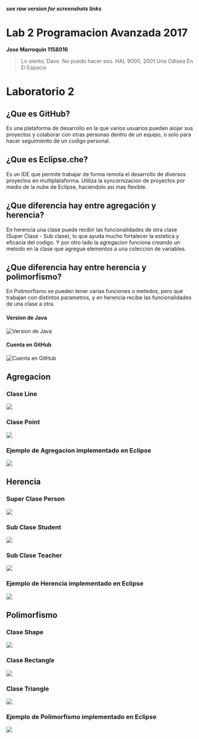 ***see raw version for screenshots links***
# Lab 2  Programacion Avanzada 2017

**Jose Marroquin 1158016**
>Lo siento, Dave. No puedo hacer eso. 
HAL 9000,  2001 Una Odisea En El Espacio 
# Laboratorio 2

## ¿Que es GitHub?
Es una plataforma de desarrollo en la que varios usuarios pueden alojar sus proyectos y colaborar con otras personas dentro de un equipo, o solo para hacer seguimiento de un codigo personal.
## ¿Que es Eclipse.che?
Es un IDE que permite trabajar de forma remota el desarrollo de diversos proyectos en multiplataforma. Utiliza la syncornizacion de proyectos por medio de la nube de Eclipse, haciendolo asi mas flexible.
## ¿Que diferencia hay entre agregación y herencia?
En herencia una clase puede recibir las funcionalidades de otra clase (Super Clase - Sub clase), lo que ayuda mucho fortalecer la estetica y eficacia del codigo. Y por otro lado la agregacion funciona creando un metodo en la clase que agregue elementos a una coleccion de variables.
## ¿Que diferencia hay entre herencia y polimorfismo?
En Polimorfismo se pueden tener varias funciones o metedos, pero que trabajan con distintos parametros, y en herencia recibe las funcionalidades de una clase a otra.
#### Version de Java
![Version de Java](https://photos-1.dropbox.com/t/2/AADV10zByBif1-_ID8REClyfOHWYu3IZVqQM0l9HSIh9zg/12/697020908/png/32x32/1/_/1/2/Screen%20Shot%202017-08-28%20at%208.48.42%20PM.png/ELDHxN4FGAIgBygH/bX7VcXJa3OUx2-ASZvz63ZFbnPUmwHa72c-APpkHEYU?size=1600x1200&size_mode=3 "Version de Java")
 #### Cuenta en GitHub
![Cuenta en GitHub](https://photos-1.dropbox.com/t/2/AADSsRmkB4CGWwepzE1KFjDgdAnlghza3XBziVZ2KFm6AA/12/697020908/png/32x32/1/_/1/2/Screen%20Shot%202017-08-28%20at%209.00.07%20PM.png/ELDHxN4FGAMgBygH/Lh_gBobPOpwF0RcrebYGTKL_cAsuQog0esyU_PaYpXc?size=1600x1200&size_mode=3 "Cuenta en GitHub")

## Agregacion
### Clase Line 
![](https://photos-4.dropbox.com/t/2/AAC01E4E_XgIzGuMXwFB5uni88584g1zISGaxsmeDx1_8A/12/697020908/png/32x32/1/_/1/2/Screen%20Shot%202017-08-28%20at%208.50.20%20PM.png/ELDHxN4FGAQgBygH/xEWLOreNYe2vPbIdQibbqvYJDrE3LGrDP4uBCp8fsX0?size=1600x1200&size_mode=3)

### Clase Point 
![](https://photos-5.dropbox.com/t/2/AAAE4IGQNS0WdKKey7gWR-zxSfnvVQbC-PzAk3-1xmEusg/12/697020908/png/32x32/1/_/1/2/Screen%20Shot%202017-08-28%20at%208.50.31%20PM.png/ELDHxN4FGAUgBygH/rLwrIyimNndPrqG9FoBI_RKHw7EcqrgjB_NDnH51AGg?size=1600x1200&size_mode=3)
### Ejemplo de Agregacion implementado en Eclipse
![](https://photos-4.dropbox.com/t/2/AABS_lOTKicLYO6SbNbHhFbSQ9wG_BZE4Co_YGwvMZJJZw/12/697020908/png/32x32/1/_/1/2/Screen%20Shot%202017-08-28%20at%2010.42.44%20PM.png/ELDHxN4FGAogBygH/Gm2fwn65oZRp-fmMa_SZy8vZwTr9M2on2b-kSfO9ZgU?size=1600x1200&size_mode=3)
## Herencia
### Super Clase Person
![](https://photos-1.dropbox.com/t/2/AAA2oqbFd_j1F444jBe67cphYxxCDHrMOXwCOLzEGet_aw/12/697020908/png/32x32/1/_/1/2/Screen%20Shot%202017-08-28%20at%2010.41.03%20PM.png/ELDHxN4FGAcgBygH/1W_ag9rw6XKa2K0UNQ8Dh1lVttbDGHkenGf1J-Yp6q0?size=1600x1200&size_mode=3)
### Sub Clase Student
![](https://photos-3.dropbox.com/t/2/AAA4188XdJgSSnKyn0V8g6T0XozUzEtXfigGPO4xDBipRQ/12/697020908/png/32x32/1/_/1/2/Screen%20Shot%202017-08-28%20at%2010.41.17%20PM.png/ELDHxN4FGAggBygH/TfGooeIRNDN3RKZ6XJaK7oM22NxpOr6lzuxBKlo9Hq8?size=1600x1200&size_mode=3)
### Sub Clase Teacher
![](https://photos-4.dropbox.com/t/2/AAD3TEMjswsW28Jyn1fQD9f3bNqoph7n2dB5t-qg6ReXww/12/697020908/png/32x32/1/_/1/2/Screen%20Shot%202017-08-28%20at%2010.42.25%20PM.png/ELDHxN4FGAkgBygH/oKpiOSBtq_XKWfm5uOS5698Erm3EJxoBeS8XstyRb6g?size=1600x1200&size_mode=3)
### Ejemplo de Herencia implementado en Eclipse
![](https://photos-5.dropbox.com/t/2/AAAYKbQobzBR7OxtQGw4BA8BjTh-ef7JrWr4o8eDEPJ7sw/12/697020908/png/32x32/1/_/1/2/Screen%20Shot%202017-08-28%20at%2010.51.32%20PM.png/ELDHxN4FGAsgBygH/rVJiuxQ-X37p4KR260Bo_3ONqFSS0zA6Win41TTtV5s?size=1600x1200&size_mode=3)
## Polimorfismo
### Clase Shape
![](https://photos-5.dropbox.com/t/2/AADFzrZQ27MBEbRgUuueY2eBiHrjyMg_SOj5uQueapCn3w/12/697020908/png/32x32/1/_/1/2/Screen%20Shot%202017-08-28%20at%2011.01.54%20PM.png/ELDHxN4FGBAgBygH/WjwZcypWr16k3lpv53g8_RXkUdjJJAwa4Vygr-9vCBM?size=1600x1200&size_mode=3)
### Clase Rectangle
![](https://photos-6.dropbox.com/t/2/AAAsv158TDF8j-Loh7WUoSZICqUjXbtSrIb_pY-KT85Gvw/12/697020908/png/32x32/1/_/1/2/Screen%20Shot%202017-08-28%20at%2010.56.31%20PM.png/ELDHxN4FGA0gBygH/jMUZZDxArwZKjwSW6y1_znxa1TyfDBoexnINA41Ra0I?size=1600x1200&size_mode=3)
### Clase Triangle
![](https://photos-5.dropbox.com/t/2/AAATIUi1Kzqc40zxvqLys-K8vFoFaAmx9I0dJDjPUq3S5w/12/697020908/png/32x32/1/_/1/2/Screen%20Shot%202017-08-28%20at%2010.56.20%20PM.png/ELDHxN4FGAwgBygH/tmw3ZGCiFjnNrXm-IK1slWeQFJdLqVnzQANx4Ozk6mI?size=1600x1200&size_mode=3)
### Ejemplo de Polimorfismo implementado en Eclipse
![](https://photos-2.dropbox.com/t/2/AAC3WfXeU1FxTbyh-heSYLM3gWvLj8xpOWLhYD4Rlzd3YQ/12/697020908/png/32x32/1/_/1/2/Screen%20Shot%202017-08-28%20at%2010.58.12%20PM.png/ELDHxN4FGA8gBygH/DEZbKAg4E06LBTXkQVN_uwjsydvwUZbUyFIDTjuUZ5k?size=1600x1200&size_mode=3)
